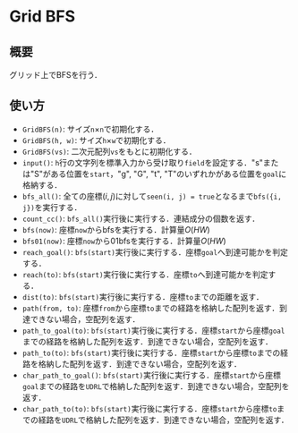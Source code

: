 # Grid BFS
## 概要
グリッド上でBFSを行う．

## 使い方
* `GridBFS(n)`: サイズ`n`$\times$`n`で初期化する．
* `GridBFS(h, w)`: サイズ`h`$\times$`w`で初期化する．
* `GridBFS(vs)`: 二次元配列`vs`をもとに初期化する．
* `input()`: `h`行の文字列を標準入力から受け取り`field`を設定する．"s"または"S"がある位置を`start`，"g", "G", "t", "T"のいずれかがある位置を`goal`に格納する．
* `bfs_all()`: 全ての座標$(i, j)$に対して`seen(i, j) = true`となるまで`bfs({i, j})`を実行する．
* `count_cc()`: `bfs_all()`実行後に実行する．連結成分の個数を返す． 
* `bfs(now)`: 座標`now`からbfsを実行する．計算量$O(HW)$
* `bfs01(now)`: 座標`now`から01bfsを実行する．計算量$O(HW)$
* `reach_goal()`: `bfs(start)`実行後に実行する．座標`goal`へ到達可能かを判定する．
* `reach(to)`: `bfs(start)`実行後に実行する．座標`to`へ到達可能かを判定する．
* `dist(to)`: `bfs(start)`実行後に実行する．座標`to`までの距離を返す．
* `path(from, to)`: 座標`from`から座標`to`までの経路を格納した配列を返す．到達できない場合，空配列を返す．
* `path_to_goal(to)`: `bfs(start)`実行後に実行する．座標`start`から座標`goal`までの経路を格納した配列を返す．到達できない場合，空配列を返す．
* `path_to(to)`: `bfs(start)`実行後に実行する．座標`start`から座標`to`までの経路を格納した配列を返す．到達できない場合，空配列を返す．
* `char_path_to_goal()`: `bfs(start)`実行後に実行する．座標`start`から座標`goal`までの経路を`UDRL`で格納した配列を返す．到達できない場合，空配列を返す．
* `char_path_to(to)`: `bfs(start)`実行後に実行する．座標`start`から座標`to`までの経路を`UDRL`で格納した配列を返す．到達できない場合，空配列を返す．